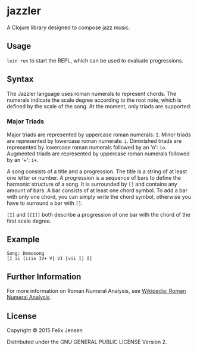 # jazzler

A Clojure library designed to compose jazz music.

## Usage

`lein run` to start the REPL, which can be used to evaluate progressions.

## Syntax

The Jazzler language uses roman numerals to represent chords. The numerals indicate the scale degree according to the root note, which is defined by the scale of the song.
At the moment, only triads are supported:

### Major Triads
Major triads are represented by uppercase roman numerals: `I`.
Minor triads are represented by lowercase roman numerals: `i`.
Diminished triads are represented by lowercase roman numerals followed by an 'o': `io`.
Augmented triads are represented by uppercase roman numerals followed by an '+': `i+`.

A song consists of a title and a progression. The title is a string of at least one letter or number.
A progression is a sequence of bars to define the harmonic structure of a song. It is surrounded by `[]` and contains any amount of bars.
A bar consists of at least one chord symbol. To add a bar with only one chord, you can simply write the chord symbol, otherwise you have to surround a bar with `[]`.

`[I]` and `[[I]]` both describe a progression of one bar with the chord of the first scale degree.

## Example

```
Song: Demosong
[I ii [iiio IV+ V] VI [vii I] I]
```

## Further Information
For more information on Roman Numeral Analysis, see [Wikipedia: Roman Numeral Analysis](https://en.wikipedia.org/wiki/Roman_numeral_analysis).

## License

Copyright © 2015 Felix Jensen

Distributed under the GNU GENERAL PUBLIC LICENSE Version 2.
